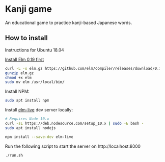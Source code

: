 Kanji game
============

An educational game to practice kanji-based Japanese words.

How to install
---------------

Instructions for Ubuntu 18.04

[Install Elm 0.19 first](https://guide.elm-lang.org/install/elm.html)
```sh
curl -L -o elm.gz https://github.com/elm/compiler/releases/download/0.19.1/binary-for-linux-64-bit.gz
gunzip elm.gz
chmod +x elm
sudo mv elm /usr/local/bin/
```

Install NPM:
```sh
sudo apt install npm
```

Install [elm-live](https://github.com/wking-io/elm-live) dev server locally:
```sh
# Requires Node 10.x
curl -sL https://deb.nodesource.com/setup_10.x | sudo -E bash -
sudo apt install nodejs

npm install --save-dev elm-live
```

Run the following script to start the server on http://localhost:8000
```sh
./run.sh
```
